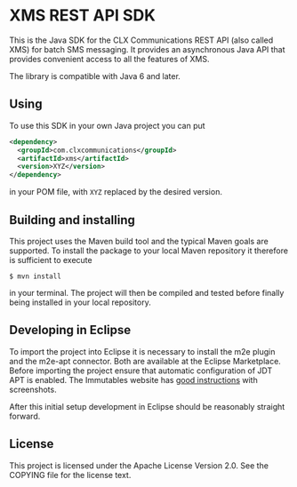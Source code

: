 XMS REST API SDK
================

This is the Java SDK for the CLX Communications REST API (also called
XMS) for batch SMS messaging. It provides an asynchronous Java API
that provides convenient access to all the features of XMS.

The library is compatible with Java 6 and later.

Using
-----

To use this SDK in your own Java project you can put

```xml
<dependency>
  <groupId>com.clxcommunications</groupId>
  <artifactId>xms</artifactId>
  <version>XYZ</version>
</dependency>
```

in your POM file, with `XYZ` replaced by the desired version.

Building and installing
-----------------------

This project uses the Maven build tool and the typical Maven goals are
supported. To install the package to your local Maven repository it
therefore is sufficient to execute

    $ mvn install

in your terminal. The project will then be compiled and tested before
finally being installed in your local repository.

Developing in Eclipse
---------------------

To import the project into Eclipse it is necessary to install the m2e
plugin and the m2e-apt connector. Both are available at the Eclipse
Marketplace. Before importing the project ensure that automatic
configuration of JDT APT is enabled. The Immutables website has
[good instructions](https://immutables.github.io/apt.html#eclipse)
with screenshots.

After this initial setup development in Eclipse should be reasonably
straight forward.

License
-------

This project is licensed under the Apache License Version 2.0. See the
COPYING file for the license text.
